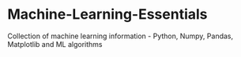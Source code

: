 # Machine-Learning-Essentials
Collection of machine learning information - Python, Numpy, Pandas, Matplotlib and ML algorithms
